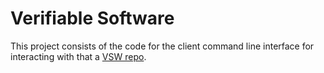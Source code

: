 # Verifiable Software

This project consists of the code for the client command line interface for interacting with that a [VSW repo](https://github.com/verifiablesoftware/vsw-repo).
